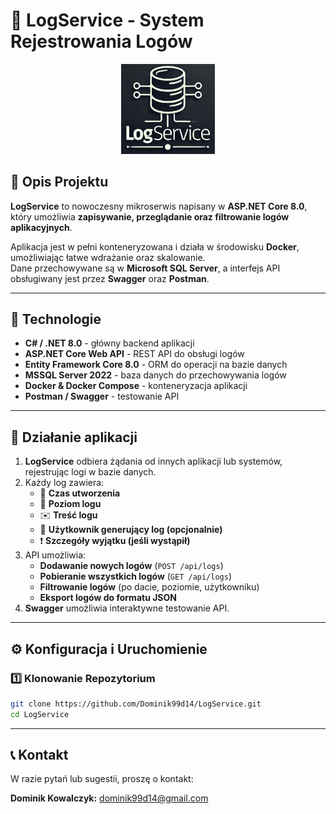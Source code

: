 # 📝 LogService - System Rejestrowania Logów

<p align="center">
  <img src="LogService_Icon.png" alt="LogService Icon" width="150">
</p>

## 📌 Opis Projektu
**LogService** to nowoczesny mikroserwis napisany w **ASP.NET Core 8.0**, który umożliwia **zapisywanie, przeglądanie oraz filtrowanie logów aplikacyjnych**.  

Aplikacja jest w pełni konteneryzowana i działa w środowisku **Docker**, umożliwiając łatwe wdrażanie oraz skalowanie.  
Dane przechowywane są w **Microsoft SQL Server**, a interfejs API obsługiwany jest przez **Swagger** oraz **Postman**.

---

## 🚀 **Technologie**
- **C# / .NET 8.0** - główny backend aplikacji
- **ASP.NET Core Web API** - REST API do obsługi logów
- **Entity Framework Core 8.0** - ORM do operacji na bazie danych
- **MSSQL Server 2022** - baza danych do przechowywania logów
- **Docker & Docker Compose** - konteneryzacja aplikacji
- **Postman / Swagger** - testowanie API

---

## 📡 **Działanie aplikacji**
1. **LogService** odbiera żądania od innych aplikacji lub systemów, rejestrując logi w bazie danych.
2. Każdy log zawiera:
   - 📅 **Czas utworzenia**
   - 📂 **Poziom logu**
   - ✉️ **Treść logu**
   - 👤 **Użytkownik generujący log (opcjonalnie)**
   - ❗ **Szczegóły wyjątku (jeśli wystąpił)**
3. API umożliwia:
   - **Dodawanie nowych logów** (`POST /api/logs`)
   - **Pobieranie wszystkich logów** (`GET /api/logs`)
   - **Filtrowanie logów** (po dacie, poziomie, użytkowniku)
   - **Eksport logów do formatu JSON**
4. **Swagger** umożliwia interaktywne testowanie API.

---

## ⚙️ **Konfiguracja i Uruchomienie**

### 1️⃣ **Klonowanie Repozytorium**
```bash
git clone https://github.com/Dominik99d14/LogService.git
cd LogService

```

---

## 📞 Kontakt

W razie pytań lub sugestii, proszę o kontakt:

<p align="left">
  <strong>Dominik Kowalczyk:</strong> <a href="mailto:dominik99d14@gmail.com">dominik99d14@gmail.com</a>
</p>
